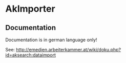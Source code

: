 AkImporter
==========

Documentation
-------------
Documentation is in german language only!

See: http://emedien.arbeiterkammer.at/wiki/doku.php?id=aksearch:dataimport
